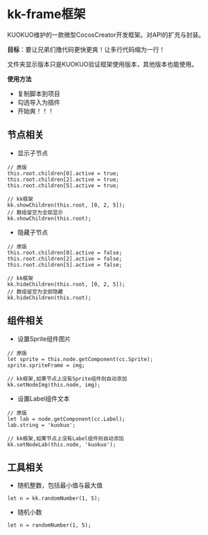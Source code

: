 # kk-frame框架
KUOKUO维护的一款微型CocosCreator开发框架。对API的扩充与封装。  

**目标**：要让兄弟们撸代码更快更爽！让多行代码缩为一行！  

文件夹显示版本只是KUOKUO验证框架使用版本，其他版本也能使用。  

**使用方法**
- 复制脚本到项目
- 勾选导入为插件
- 开始爽！！！

## 节点相关
- 显示子节点
```
// 原版
this.root.children[0].active = true;
this.root.children[2].active = true;
this.root.children[5].active = true;

// kk框架
kk.showChildren(this.root, [0, 2, 5]);
// 数组留空为全部显示
kk.showChildren(this.root);
```
- 隐藏子节点
```
// 原版
this.root.children[0].active = false;
this.root.children[2].active = false;
this.root.children[5].active = false;

// kk框架
kk.hideChildren(this.root, [0, 2, 5]);
// 数组留空为全部隐藏
kk.hideChildren(this.root);
```

## 组件相关
- 设置Sprite组件图片
```
// 原版
let sprite = this.node.getComponent(cc.Sprite);
sprite.spriteFrame = img;

// kk框架,如果节点上没有Sprite组件则自动添加
kk.setNodeImg(this.node, img);
```
- 设置Label组件文本
```
// 原版
let lab = node.getComponent(cc.Label);
lab.string = 'kuokuo';

// kk框架,如果节点上没有Label组件则自动添加
kk.setNodeLab(this.node, 'kuokuo');
```

## 工具相关
- 随机整数，包括最小值与最大值
```
let n = kk.randomNumber(1, 5);
```
- 随机小数
```
let n = randomNumber(1, 5);
```
